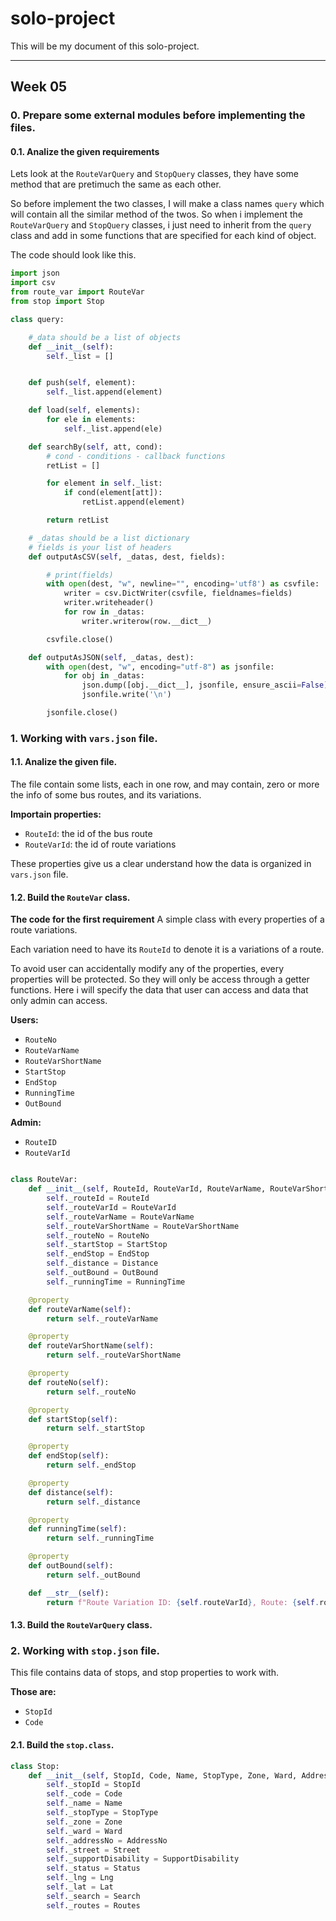# solo-project

This will be my document of this solo-project.

---
## Week 05

### 0. Prepare some external modules before implementing the files.
#### 0.1. Analize the given requirements

Lets look at the `RouteVarQuery` and `StopQuery` classes, they have some method that are pretimuch the same as each other.

So before implement the two classes, I will make a class names `query` which will contain all the similar method of the twos. So when i implement the `RouteVarQuery` and `StopQuery` classes, i just need to inherit from the `query` class and add in some functions that are specified for each kind of object.

The code should look like this.
```python
import json
import csv
from route_var import RouteVar
from stop import Stop

class query:

    #_data should be a list of objects
    def __init__(self):
        self._list = []


    def push(self, element):
        self._list.append(element)

    def load(self, elements):
        for ele in elements:
            self._list.append(ele)

    def searchBy(self, att, cond):
        # cond - conditions - callback functions
        retList = []

        for element in self._list:
            if cond(element[att]):
                retList.append(element)

        return retList

    # _datas should be a list dictionary
    # fields is your list of headers
    def outputAsCSV(self, _datas, dest, fields):

        # print(fields)
        with open(dest, "w", newline="", encoding='utf8') as csvfile:
            writer = csv.DictWriter(csvfile, fieldnames=fields)
            writer.writeheader()
            for row in _datas:
                writer.writerow(row.__dict__)

        csvfile.close()

    def outputAsJSON(self, _datas, dest):
        with open(dest, "w", encoding="utf-8") as jsonfile:
            for obj in _datas:
                json.dump([obj.__dict__], jsonfile, ensure_ascii=False)
                jsonfile.write('\n')

        jsonfile.close()
```

### 1. Working with `vars.json` file.
#### 1.1. Analize the given file.

The file contain some lists, each in one row, and may contain, zero or more the info of some bus routes, and its variations.

**Importain properties:**
- `RouteId`: the id of the bus route
- `RouteVarId`: the id of route variations

These properties give us a clear understand how the data is organized in `vars.json` file.

#### 1.2. Build the `RouteVar` class.
**The code for the first requirement**
A simple class with every properties of a route variations.

Each variation need to have its `RouteId` to denote it is a variations of a route.

To avoid user can accidentally modify any of the properties, every properties will be protected. So they will only be access through a getter functions.
Here i will specify the data that user can access and data that only admin can access.
<!-- To avoid user -->
**Users:**
- `RouteNo`
- `RouteVarName`
- `RouteVarShortName`
- `StartStop`
- `EndStop`
- `RunningTime`
- `OutBound`

**Admin:**
- `RouteID`
- `RouteVarId`

```python

class RouteVar:
	def __init__(self, RouteId, RouteVarId, RouteVarName, RouteVarShortName, RouteNo, StartStop, EndStop, Distance, OutBound, RunningTime):
		self._routeId = RouteId
		self._routeVarId = RouteVarId
		self._routeVarName = RouteVarName
		self._routeVarShortName = RouteVarShortName
		self._routeNo = RouteNo
		self._startStop = StartStop
		self._endStop = EndStop
		self._distance = Distance
		self._outBound = OutBound
		self._runningTime = RunningTime

	@property
	def routeVarName(self):
		return self._routeVarName

	@property
	def routeVarShortName(self):
		return self._routeVarShortName

	@property
	def routeNo(self):
		return self._routeNo

	@property
	def startStop(self):
		return self._startStop

	@property
	def endStop(self):
		return self._endStop

	@property
	def distance(self):
		return self._distance

	@property
	def runningTime(self):
		return self._runningTime

	@property
	def outBound(self):
		return self._outBound

	def __str__(self):
		return f"Route Variation ID: {self.routeVarId}, Route: {self.routeNo}, Start Stop: {self.startStop}, End Stop: {self.endStop}, Distance: {self.distance}, Outbound: {self.outbound}, Running Time: {self.runningTime}"


```

#### 1.3. Build the `RouteVarQuery` class.
### 2. Working with `stop.json` file.
This file contains data of stops, and stop properties to work with.

**Those are:**
- `StopId`
- `Code`

#### 2.1. Build the `stop.class`.
```python
class Stop:
    def __init__(self, StopId, Code, Name, StopType, Zone, Ward, AddressNo, Street, SupportDisability, Status, Lng, Lat, Search, Routes):
        self._stopId = StopId
        self._code = Code
        self._name = Name
        self._stopType = StopType
        self._zone = Zone
        self._ward = Ward
        self._addressNo = AddressNo
        self._street = Street
        self._supportDisability = SupportDisability
        self._status = Status
        self._lng = Lng
        self._lat = Lat
        self._search = Search
        self._routes = Routes
```
